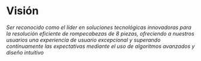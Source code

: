 # Visión

*Ser reconocido como el líder en soluciones tecnológicas innovadoras para la resolución eficiente de rompecabezas de 8 piezas, ofreciendo a nuestros usuarios una experiencia de usuario excepcional y superando continuamente las expectativas mediante el uso de algoritmos avanzados y diseño intuitivo*